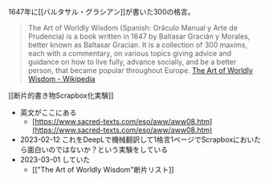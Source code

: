 
1647年に[[バルタサル・グラシアン]]が書いた300の格言。

> The Art of Worldly Wisdom (Spanish: Oráculo Manual y Arte de Prudencia) is a book written in 1647 by Baltasar Gracián y Morales, better known as Baltasar Gracian. It is a collection of 300 maxims, each with a commentary, on various topics giving advice and guidance on how to live fully, advance socially, and be a better person, that became popular throughout Europe.
[The Art of Worldly Wisdom - Wikipedia](https://en.wikipedia.org/wiki/The_Art_of_Worldly_Wisdom)

[[断片的書き物Scrapbox化実験]]
- 英文がここにある
    - [https://www.sacred-texts.com/eso/aww/aww08.htm](https://www.sacred-texts.com/eso/aww/aww08.htm)
- 2023-02-12 これをDeepLで機械翻訳して1格言1ページでScrapboxにおいたら面白いのではないか？という実験をしている
- 2023-03-01 していた
    - [["The Art of Worldly Wisdom"断片リスト]]